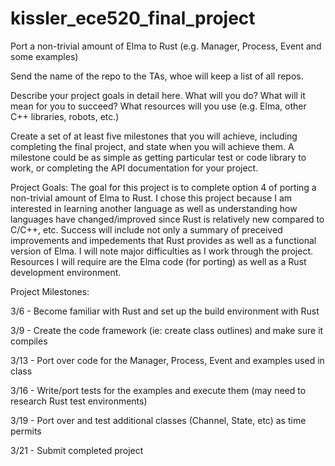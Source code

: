 # kissler_ece520_final_project

Port a non-trivial amount of Elma to Rust (e.g. Manager, Process, Event and some examples)

Send the name of the repo to the TAs, whoe will keep a list of all repos.

Describe your project goals in detail here. What will you do? What will it mean for you to succeed? What resources will you use (e.g. Elma, other C++ libraries, robots, etc.)

Create a set of at least five milestones that you will achieve, including completing the final project, and state when you will achieve them. A milestone could be as simple as getting particular test or code library to work, or completing the API documentation for your project.

Project Goals:
The goal for this project is to complete option 4 of porting a non-trivial amount of Elma to Rust. I chose this project because I am interested in learning another language as well as understanding how languages have changed/improved since Rust is relatively new compared to C/C++, etc. Success will include not only a summary of preceived improvements and impedements that Rust provides as well as a functional version of Elma. I will note major difficulties as I work through the project. Resources I will require are the Elma code (for porting) as well as a Rust development environment.

Project Milestones:

3/6 - Become familiar with Rust and set up the build environment with Rust

3/9 - Create the code framework (ie: create class outlines) and make sure it compiles

3/13 - Port over code for the Manager, Process, Event and examples used in class

3/16 - Write/port tests for the examples and execute them (may need to research Rust test environments)

3/19 - Port over and test additional classes (Channel, State, etc) as time permits

3/21 - Submit completed project
